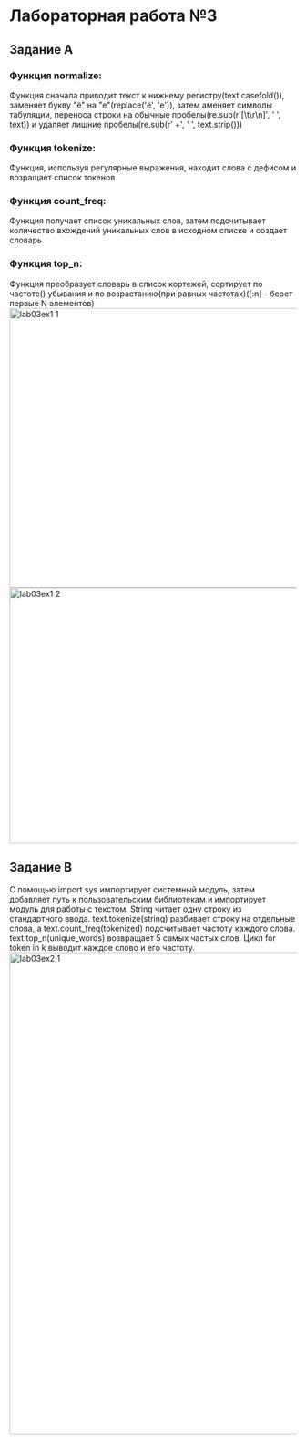 # Лабораторная работа №3
## Задание A
  ### Функция normalize:
Функция сначала приводит текст к нижнему регистру(text.casefold()), заменяет букву "ё" на "е"(replace('ё', 'е')), затем аменяет символы табуляции, переноса строки на обычные пробелы(re.sub(r'[\t\r\n]', ' ', text)) и удаляет лишние пробелы(re.sub(r' +', ' ', text.strip()))
  ### Функция tokenize:
Функция, используя регулярные выражения, находит слова с дефисом и возращает список токенов
  ### Функция count_freq:
Функция получает список уникальных слов, затем подсчитывает количество вхождений уникальных слов в исходном списке и создает словарь
  ### Функция top_n:
Функция преобразует словарь в список кортежей, сортирует по частоте() убывания и по возрастанию(при равных частотах)([:n] - берет первые N элементов)
<img width="1155" height="491" alt="lab03ex1 1" src="https://github.com/user-attachments/assets/58505b9c-5dee-477a-b056-5457a9689d45" />
<img width="719" height="449" alt="lab03ex1 2" src="https://github.com/user-attachments/assets/94b3c07b-21af-4180-bb70-8109fb3ccf3f" />
## Задание B
С помощью import sys импортирует системный модуль, затем добавляет путь к пользовательским библиотекам и импортирует модуль для работы с текстом. String читает одну строку из стандартного ввода. text.tokenize(string) разбивает строку на отдельные слова, а
text.count_freq(tokenized) подсчитывает частоту каждого слова. text.top_n(unique_words) возвращает 5 самых частых слов.
Цикл for token in k выводит каждое слово и его частоту.
<img width="1180" height="846" alt="lab03ex2 1" src="https://github.com/user-attachments/assets/ae83e8cc-c023-4fea-98a4-47b98219355d" />
